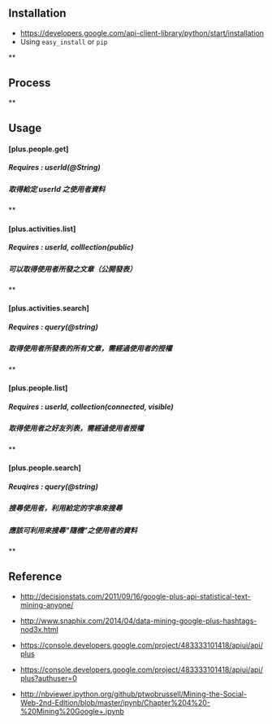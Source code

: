 ## Installation

* https://developers.google.com/api-client-library/python/start/installation
* Using `easy_install` or `pip`

**

## Process


**

## Usage

#### [plus.people.get]
##### Requires : userId(@String)

##### 取得給定 userId 之使用者資料

**

#### [plus.activities.list]
##### Requires : userId, colllection(public)

##### 可以取得使用者所發之文章（公開發表）

**

#### [plus.activities.search]
##### Requires : query(@string)

##### 取得使用者所發表的所有文章，需經過使用者的授權

**

#### [plus.people.list]
##### Requires : userId, collection(connected, visible)

##### 取得使用者之好友列表，需經過使用者授權

**

#### [plus.people.search]
##### Reuqires : query(@string)

##### 搜尋使用者，利用給定的字串來搜尋
##### 應該可利用來搜尋"隨機"之使用者的資料

**

## Reference

- http://decisionstats.com/2011/09/16/google-plus-api-statistical-text-mining-anyone/
- http://www.snaphix.com/2014/04/data-mining-google-plus-hashtags-nod3x.html
- https://console.developers.google.com/project/483333101418/apiui/api/plus

- https://console.developers.google.com/project/483333101418/apiui/api/plus?authuser=0
- http://nbviewer.ipython.org/github/ptwobrussell/Mining-the-Social-Web-2nd-Edition/blob/master/ipynb/Chapter%204%20-%20Mining%20Google+.ipynb
